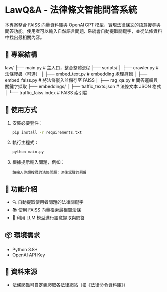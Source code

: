 # LawQ&A - 法律條文智能問答系統

本專案整合 FAISS 向量資料庫與 OpenAI GPT 模型，實現法律條文的語意搜尋與問答功能。使用者可以輸入自然語言問題，系統會自動提取關鍵字，並從法條資料中找出最相關內容。

## 📁 專案結構

law/ ├── main.py # 主入口，整合整體流程 
├── scripts/ │ ├── crawler.py # 法條爬蟲（可選） │ 
├── embed_text.py # embedding 處理邏輯 │ 
├── embed_faiss.py # 將法條嵌入並儲存至 FAISS │
├── rag_qa.py # 問答邏輯與關鍵字擷取 ├── embeddings/ │
  ├── traffic_texts.json # 法條文本 JSON 格式 │ 
  └── traffic_faiss.index # FAISS 索引檔

## 🚀 使用方式

1. 安裝必要套件：
    ```bash
    pip install -r requirements.txt
    ```

2. 執行主程式：
    ```bash
    python main.py
    ```

3. 根據提示輸入問題，例如：
    ```
    請輸入你想搜尋的法條問題：酒後駕駛的罰鍰
    ```

## 📌 功能介紹

- 🔍 自動提取使用者問題的法律關鍵字
- 📚 使用 FAISS 向量檢索最相關法條
- 🤖 利用 LLM 模型進行語意擷取與問答

## 📦 環境需求

- Python 3.8+
- OpenAI API Key

## 📄 資料來源

- 法條爬蟲可自定義爬取各法律網站（如《法律命令資料庫》）
